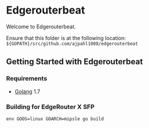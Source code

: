 # Edgerouterbeat

Welcome to Edgerouterbeat.

Ensure that this folder is at the following location:
`${GOPATH}/src/github.com/ajpahl1008/edgerouterbeat`

## Getting Started with Edgerouterbeat

### Requirements

* [Golang](https://golang.org/dl/) 1.7

### Building for EdgeRouter X SFP
```
env GOOS=linux GOARCH=mipsle go build 
```
